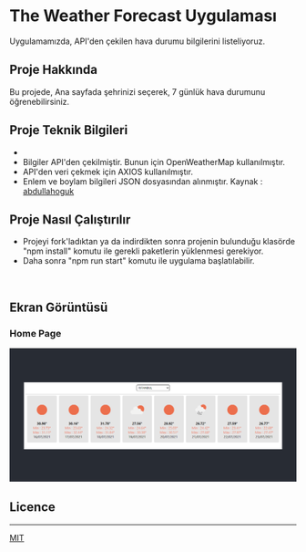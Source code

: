 # The Weather Forecast Uygulaması

Uygulamamızda, API'den çekilen hava durumu bilgilerini listeliyoruz. 

## Proje Hakkında

Bu projede, Ana sayfada şehrinizi seçerek, 7 günlük hava durumunu öğrenebilirsiniz.

## Proje Teknik Bilgileri

* 
* Bilgiler API'den çekilmiştir. Bunun için OpenWeatherMap kullanılmıştır.
* API'den veri çekmek için AXIOS kullanılmıştır.
* Enlem ve boylam bilgileri JSON dosyasından alınmıştır. Kaynak : [abdullahoguk](https://gist.github.com/abdullahoguk/ee03c26a23dca6eda9c480b4967e77b6#file-il-json)

## Proje Nasıl Çalıştırılır

- Projeyi fork'ladıktan ya da indirdikten sonra projenin bulunduğu klasörde "npm install" komutu ile gerekli paketlerin yüklenmesi gerekiyor.
- Daha sonra "npm run start" komutu ile uygulama başlatılabilir.

<br>

## Ekran Görüntüsü

### Home Page

<p align="center">
  <img src="readme_image/home.PNG" alt="Home">
</p>


## Licence
---
[MIT](https://choosealicense.com/licenses/mit/)
